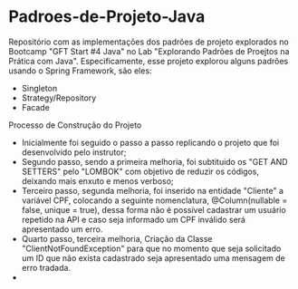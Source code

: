 # Padroes-de-Projeto-Java

Repositório com as implementações dos padrões de projeto explorados no Bootcamp "GFT Start #4 Java" no Lab "Explorando Padrões de Proejtos na Prática com Java". Especificamente, esse projeto explorou alguns padrões usando o Spring Framework, são eles:

- Singleton
- Strategy/Repository
- Facade

Processo de Construção do Projeto
- Inicialmente foi seguido o passo a passo replicando o projeto que foi desenvolvido pelo instrutor;
- Segundo passo, sendo a primeira melhoria, foi subtituido os "GET AND SETTERS" pelo "LOMBOK" com objetivo de reduzir os códigos, deixando mais enxuto e menos verboso;
- Terceiro passo, segunda melhoria, foi inserido na entidade "Cliente" a variável CPF, colocando a seguinte nomenclatura, @Column(nullable = false, unique = true), dessa forma não é possível cadastrar um usuário repetido na API e caso seja informado um CPF inválido será apresentado um erro.
- Quarto passo, terceira melhoria, Criação da Classe "ClientNotFoundException" para que no momento que seja solicitado um ID que não exista cadastrado seja apresentado uma mensagem de erro tradada.
- 
